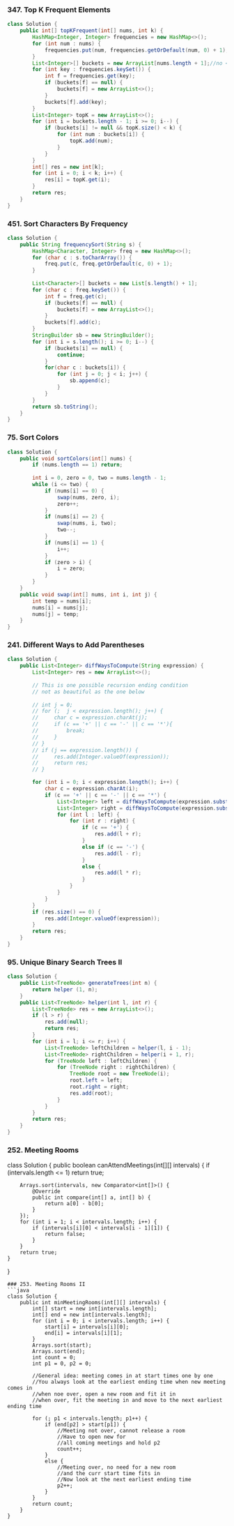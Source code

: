 ### 347. Top K Frequent Elements
```java
class Solution {
    public int[] topKFrequent(int[] nums, int k) {
        HashMap<Integer, Integer> frequencies = new HashMap<>();
        for (int num : nums) {
            frequencies.put(num, frequencies.getOrDefault(num, 0) + 1);
        }
        List<Integer>[] buckets = new ArrayList[nums.length + 1];//no <>!!
        for (int key : frequencies.keySet()) {
            int f = frequencies.get(key);
            if (buckets[f] == null) {
                buckets[f] = new ArrayList<>();
            }
            buckets[f].add(key);
        }
        List<Integer> topK = new ArrayList<>();
        for (int i = buckets.length - 1; i >= 0; i--) {
            if (buckets[i] != null && topK.size() < k) {
                for (int num : buckets[i]) {
                    topK.add(num);
                }
            }
        }
        int[] res = new int[k];
        for (int i = 0; i < k; i++) {
            res[i] = topK.get(i);
        }
        return res;
    }
}
```
### 451. Sort Characters By Frequency
```java
class Solution {
    public String frequencySort(String s) {
        HashMap<Character, Integer> freq = new HashMap<>();
        for (char c : s.toCharArray()) {
            freq.put(c, freq.getOrDefault(c, 0) + 1);
        }
        
        List<Character>[] buckets = new List[s.length() + 1];
        for (char c : freq.keySet()) {
            int f = freq.get(c);
            if (buckets[f] == null) {
                buckets[f] = new ArrayList<>();
            }
            buckets[f].add(c);
        }
        StringBuilder sb = new StringBuilder();
        for (int i = s.length(); i >= 0; i--) {
            if (buckets[i] == null) {
                continue;
            }
            for(char c : buckets[i]) {
                for (int j = 0; j < i; j++) {
                    sb.append(c);
                }
            }
        }
        return sb.toString();
    }
}
```
### 75. Sort Colors
```java
class Solution {
    public void sortColors(int[] nums) {
        if (nums.length == 1) return;
        
        int i = 0, zero = 0, two = nums.length - 1;
        while (i <= two) {
            if (nums[i] == 0) {
                swap(nums, zero, i);
                zero++;
            }
            if (nums[i] == 2) {
                swap(nums, i, two);
                two--;
            }
            if (nums[i] == 1) {
                i++;
            }
            if (zero > i) {
                i = zero;
            }
        }
    }
    public void swap(int[] nums, int i, int j) {
        int temp = nums[i];
        nums[i] = nums[j];
        nums[j] = temp;
    }
}
```
### 241. Different Ways to Add Parentheses
```java
class Solution {
    public List<Integer> diffWaysToCompute(String expression) {
        List<Integer> res = new ArrayList<>();
        
        // This is one possible recursion ending condition
        // not as beautiful as the one below
        
        // int j = 0;
        // for (;  j < expression.length(); j++) {
        //     char c = expression.charAt(j);
        //     if (c == '+' || c == '-' || c == '*'){
        //         break;
        //     }
        // }
        // if (j == expression.length()) {
        //     res.add(Integer.valueOf(expression));
        //     return res;
        // }

        for (int i = 0; i < expression.length(); i++) {
            char c = expression.charAt(i);
            if (c == '+' || c == '-' || c == '*') {
                List<Integer> left = diffWaysToCompute(expression.substring(0, i));
                List<Integer> right = diffWaysToCompute(expression.substring(i + 1));
                for (int l : left) {
                    for (int r : right) {
                        if (c == '+') {
                            res.add(l + r);
                        } 
                        else if (c == '-') {
                            res.add(l - r);
                        }
                        else {
                            res.add(l * r);
                        }
                    }
                }
            }
        }
        if (res.size() == 0) {
            res.add(Integer.valueOf(expression));
        }
        return res;
    }
}
```
### 95. Unique Binary Search Trees II
```java
class Solution {
    public List<TreeNode> generateTrees(int n) {
        return helper (1, n);
    }
    public List<TreeNode> helper(int l, int r) {
        List<TreeNode> res = new ArrayList<>();
        if (l > r) {
            res.add(null);
            return res;
        }
        for (int i = l; i <= r; i++) {            
            List<TreeNode> leftChildren = helper(l, i - 1);
            List<TreeNode> rightChildren = helper(i + 1, r);
            for (TreeNode left : leftChildren) {
                for (TreeNode right : rightChildren) {
                    TreeNode root = new TreeNode(i);
                    root.left = left;
                    root.right = right;
                    res.add(root);
                }
            }
        }
        return res;
    }
}
```
### 252. Meeting Rooms
class Solution {
    public boolean canAttendMeetings(int[][] intervals) {
        if (intervals.length <= 1) return true;
        
        Arrays.sort(intervals, new Comparator<int[]>() {
            @Override
            public int compare(int[] a, int[] b) {
                return a[0] - b[0];
            }
        });
        for (int i = 1; i < intervals.length; i++) {
            if (intervals[i][0] < intervals[i - 1][1]) {
                return false;
            }
        }
        return true;
    }
}
```
### 253. Meeting Rooms II
```java
class Solution {
    public int minMeetingRooms(int[][] intervals) {
        int[] start = new int[intervals.length];
        int[] end = new int[intervals.length];
        for (int i = 0; i < intervals.length; i++) {
            start[i] = intervals[i][0];
            end[i] = intervals[i][1];
        }
        Arrays.sort(start);
        Arrays.sort(end);
        int count = 0;
        int p1 = 0, p2 = 0;
        
        //General idea: meeting comes in at start times one by one
        //You always look at the earliest ending time when new meeting comes in
        //when noe over, open a new room and fit it in
        //when over, fit the meeting in and move to the next earliest ending time

        for (; p1 < intervals.length; p1++) {
            if (end[p2] > start[p1]) {
                //Meeting not over, cannot release a room
                //Have to open new for 
                //all coming meetings and hold p2
                count++;
            }
            else {
                //Meeting over, no need for a new room
                //and the curr start time fits in
                //Now look at the next earliest ending time
                p2++;
            }
        }
        return count;
    }
}
```
